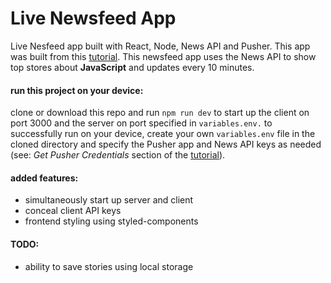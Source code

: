 # Live Newsfeed App
Live Nesfeed app built with React, Node, News API and Pusher. This app was built from this [tutorial](https://pusher.com/tutorials/live-news-feed-react). This newsfeed app uses the News API to show top stores about **JavaScript** and updates every 10 minutes. 

#### run this project on your device: 
clone or download this repo and run `npm run dev` to start up the client on port 3000 and the server on port specified in `variables.env.` to successfully run on your device, create your own `variables.env` file in the cloned directory and specify the Pusher app and News API keys as needed (see: *Get Pusher Credentials* section of the [tutorial](https://pusher.com/tutorials/live-news-feed-react)).

#### added features: 
* simultaneously start up server and client 
* conceal client API keys 
* frontend styling using styled-components 

#### TODO: 
* ability to save stories using local storage